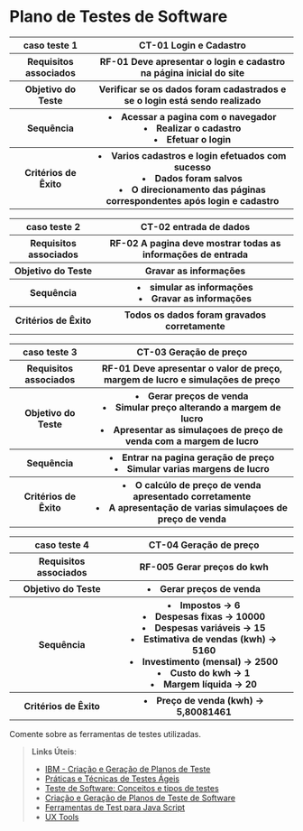 # Plano de Testes de Software

<table>
  <tr>
    <th> caso teste 1 </th>
    <th> CT-01 Login e Cadastro    </th>
  </tr>
  
 <tr>
    <th> Requisitos associados </th>
    <th> RF-01 Deve apresentar o login e cadastro na página inicial do site </th>
  </tr>
  
   <tr>
  <th> Objetivo do Teste </th>
   <th> Verificar se os dados foram cadastrados e se o login está sendo realizado </th>
  </tr>
  
   <tr>
  <th> Sequência </th>
   <th> 
     <li>   Acessar a pagina com o navegador  </li>
      <li>  Realizar o cadastro </li>
      <li>  Efetuar o login </li>
  </th>
  </tr>
    <tr>
  <th> Critérios de Êxito</th>
<th>
  <li> Varios cadastros e login efetuados com sucesso</li>
  <li> Dados foram salvos </li>
  <li> O direcionamento das páginas correspondentes após login e cadastro</li>
</th>
  </tr>
  
</table>


<table>
  <tr>
    <th> caso teste 2</th>
    <th> CT-02 entrada de dados </th>
  </tr>
  
  <tr>
  <th> Requisitos associados </th>
  <th> RF-02 A pagina deve mostrar todas as informações de entrada</th>
  </tr>
  
   <tr>
  <th> Objetivo do Teste </th>
   <th> Gravar as informações </th>
  </tr>
  
  <tr>
  <th> Sequência </th>
  <th>
     <li>  simular as informações </li>
     <li>  Gravar as informações  </li>
  </th>
  </tr>
   
  <tr>
  <th> Critérios de Êxito</th>
  <th> Todos os dados foram gravados corretamente </th>
  </tr>
</table>



<table>
  <tr>
    <th> caso teste 3</th>
    <th> CT-03 Geração de preço   </TH>
  </tr>
  
 <tr>
    <th> Requisitos associados </th>
    <th> RF-01 Deve apresentar o valor de preço, margem de lucro e simulações de preço </th>
  </tr>
  
   <tr>
  <th> Objetivo do Teste </th>
   <th>
     <li>  Gerar preços de venda</li>
     <li>  Simular preço alterando a margem de lucro </li>
     <li>  Apresentar as simulaçoes de preço de venda com a margem de lucro </li>
  </th>
  </tr>
  
   <tr>
  <th> Sequência </th>
   <th> 
     <li>   Entrar na pagina geração de preço  </li>
      <li>  Simular varias margens de lucro </li>
  </th>
  </tr>
    <tr>
  <th> Critérios de Êxito</th>
   <th> 
  <li> O calcúlo de preço de venda apresentado corretamente</li>
     <li> A apresentação de varias simulaçoes de preço de venda </li>
</th>
  </tr>
</table>



<table>
  <tr>
    <th> caso teste 4</th>
    <th> CT-04 Geração de preço   </TH>
  </tr>
  
 <tr>
    <th> Requisitos associados </th>
    <th> RF-005 Gerar preços do kwh 
</th>
  </tr>
   <tr>
  <th> Objetivo do Teste </th>
   <th>
     <li>  Gerar preços de venda</li>
  </th>
  </tr>
   <tr>
  <th> Sequência </th>
   <th> 
     <li>  Impostos	-> 6 </li>
     <li>  Despesas fixas	-> 10000 </li>
     <li>Despesas variáveis ->	15 </li>
     <li>Estimativa de vendas (kwh) ->	5160 </li>
     <li>Investimento (mensal) ->	2500 </li>
     <li>Custo do kwh	-> 1 </li>
     <li>Margem líquida	-> 20 </li>
  </th>
  </tr>
    <tr>
  <th> Critérios de Êxito</th>
   <th> 
  <li> Preço de venda (kwh) ->	5,80081461</li>
</th>
  </tr>
</table>
 
Comente sobre as ferramentas de testes utilizadas.
 
> **Links Úteis**:
> - [IBM - Criação e Geração de Planos de Teste](https://www.ibm.com/developerworks/br/local/rational/criacao_geracao_planos_testes_software/index.html)
> - [Práticas e Técnicas de Testes Ágeis](http://assiste.serpro.gov.br/serproagil/Apresenta/slides.pdf)
> -  [Teste de Software: Conceitos e tipos de testes](https://blog.onedaytesting.com.br/teste-de-software/)
> - [Criação e Geração de Planos de Teste de Software](https://www.ibm.com/developerworks/br/local/rational/criacao_geracao_planos_testes_software/index.html)
> - [Ferramentas de Test para Java Script](https://geekflare.com/javascript-unit-testing/)
> - [UX Tools](https://uxdesign.cc/ux-user-research-and-user-testing-tools-2d339d379dc7)
